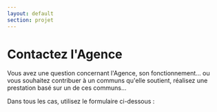 ```yaml
---
layout: default
section: projet
---
```


# Contactez l'Agence

Vous avez une question concernant l'Agence, son fonctionnement... ou vous souhaitez contribuer à un communs qu'elle soutient, réalisez une prestation basé sur un de ces communs...

Dans tous les cas, utilisez le formulaire ci-dessous :

